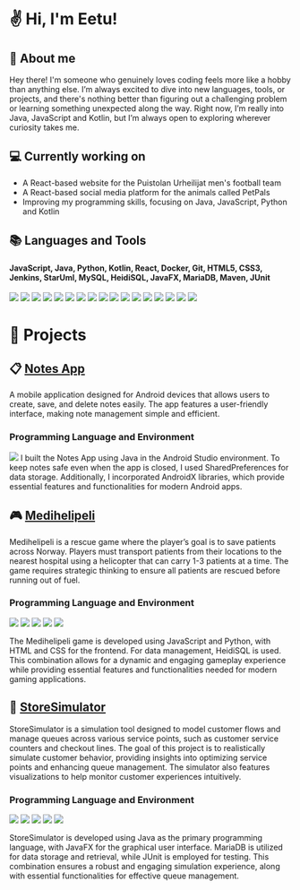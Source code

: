# ✌️ Hi, I'm Eetu!

## 🙇 About me 
Hey there! I'm someone who genuinely loves coding feels more like a hobby than anything else. I’m always excited to dive into new languages, tools, or projects, and there's nothing better than figuring out a challenging problem or learning something unexpected along the way. Right now, I’m really into Java, JavaScript and Kotlin, but I’m always open to exploring wherever curiosity takes me.

##  💻  Currently working on
- A React-based website for the Puistolan Urheilijat men's football team
- A React-based social media platform for the animals called PetPals
- Improving my programming skills, focusing on Java, JavaScript, Python and Kotlin

##  📚  Languages and Tools
#### JavaScript, Java, Python, Kotlin, React, Docker, Git, HTML5, CSS3, Jenkins, StarUml, MySQL, HeidiSQL, JavaFX, MariaDB, Maven, JUnit
<p>
  <img src="https://img.shields.io/badge/JavaScript-F7DF1E?style=for-the-badge&logo=javascript&logoColor=black" />
  <img src="https://img.shields.io/badge/Java-007396?style=for-the-badge&logo=java&logoColor=white" />
  <img src="https://img.shields.io/badge/Python-3776AB?style=for-the-badge&logo=python&logoColor=white" />
  <img src="https://img.shields.io/badge/Kotlin-0095D5?style=for-the-badge&logo=kotlin&logoColor=white" />
  <img src="https://img.shields.io/badge/React-61DAFB?style=for-the-badge&logo=react&logoColor=black" />
  <img src="https://img.shields.io/badge/Docker-2496ED?style=for-the-badge&logo=docker&logoColor=white" />
  <img src="https://img.shields.io/badge/Git-F05032?style=for-the-badge&logo=git&logoColor=white" />
  <img src="https://img.shields.io/badge/HTML5-E34F26?style=for-the-badge&logo=html5&logoColor=white" />
  <img src="https://img.shields.io/badge/CSS3-1572B6?style=for-the-badge&logo=css3&logoColor=white" />
  <img src="https://img.shields.io/badge/Jenkins-D24939?style=for-the-badge&logo=jenkins&logoColor=white" />
  <img src="https://img.shields.io/badge/StarUML-14354C?style=for-the-badge&logo=staruml&logoColor=white" />
  <img src="https://img.shields.io/badge/MySQL-4479A1?style=for-the-badge&logo=mysql&logoColor=white" />
  <img src="https://img.shields.io/badge/HeidiSQL-586CB5?style=for-the-badge&logo=heidisql&logoColor=white" />
  <img src="https://img.shields.io/badge/JavaFX-007396?style=for-the-badge&logo=java&logoColor=white" />
  <img src="https://img.shields.io/badge/MariaDB-003545?style=for-the-badge&logo=mariadb&logoColor=white" /> 
  <img src="https://img.shields.io/badge/Maven-C71A36?style=for-the-badge&logo=apachemaven&logoColor=white" /> 
  <img src="https://img.shields.io/badge/JUnit-25A162?style=for-the-badge&logo=junit&logoColor=white" /> </p>
</p>

# 📂 Projects

## 📋 [Notes App](https://github.com/eetuam1/NotesAppPhone)  
A mobile application designed for Android devices that allows users to create, save, and delete notes easily. The app features a user-friendly interface, making note management simple and efficient.

### Programming Language and Environment
<img src="https://img.shields.io/badge/Java-007396?style=for-the-badge&logo=java&logoColor=white" />
I built the Notes App using Java in the Android Studio environment. To keep notes safe even when the app is closed, I used SharedPreferences for data storage. Additionally, I incorporated AndroidX libraries, which provide essential features and functionalities for modern Android apps.


## 🎮 [Medihelipeli](https://github.com/eetuam1/Medihelipeli/tree/main) 
Medihelipeli is a rescue game where the player’s goal is to save patients across Norway. Players must transport patients from their locations to the nearest hospital using a helicopter that can carry 1-3 patients at a time. The game requires strategic thinking to ensure all patients are rescued before running out of fuel.

### Programming Language and Environment 
<p>
  <img src="https://img.shields.io/badge/JavaScript-F7DF1E?style=for-the-badge&logo=javascript&logoColor=black" />
  <img src="https://img.shields.io/badge/Python-3776AB?style=for-the-badge&logo=python&logoColor=white" />
  <img src="https://img.shields.io/badge/HTML5-E34F26?style=for-the-badge&logo=html5&logoColor=white" />
  <img src="https://img.shields.io/badge/CSS3-1572B6?style=for-the-badge&logo=css3&logoColor=white" />
  <img src="https://img.shields.io/badge/HeidiSQL-586CB5?style=for-the-badge&logo=heidisql&logoColor=white" />
</p>
The Medihelipeli game is developed using JavaScript and Python, with HTML and CSS for the frontend. For data management, HeidiSQL is used. This combination allows for a dynamic and engaging gameplay experience while providing essential features and functionalities needed for modern gaming applications.


## 🏬 [StoreSimulator](https://github.com/eetuam1/StoreSimulator)
StoreSimulator is a simulation tool designed to model customer flows and manage queues across various service points, such as customer service counters and checkout lines. The goal of this project is to realistically simulate customer behavior, providing insights into optimizing service points and enhancing queue management. The simulator also features visualizations to help monitor customer experiences intuitively.

### Programming Language and Environment
<p> <img src="https://img.shields.io/badge/Java-007396?style=for-the-badge&logo=java&logoColor=white" /> 
  <img src="https://img.shields.io/badge/JavaFX-007396?style=for-the-badge&logo=java&logoColor=white" /> 
  <img src="https://img.shields.io/badge/MariaDB-003545?style=for-the-badge&logo=mariadb&logoColor=white" /> 
  <img src="https://img.shields.io/badge/Maven-C71A36?style=for-the-badge&logo=apachemaven&logoColor=white" /> 
  <img src="https://img.shields.io/badge/JUnit-25A162?style=for-the-badge&logo=junit&logoColor=white" /> 
</p>
StoreSimulator is developed using Java as the primary programming language, with JavaFX for the graphical user interface. MariaDB is utilized for data storage and retrieval, while JUnit is employed for testing. This combination ensures a robust and engaging simulation experience, along with essential functionalities for effective queue management.

